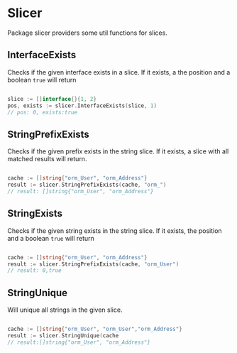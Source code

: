# Slicer

Package slicer providers some util functions for slices.

## InterfaceExists

Checks if the given interface exists in a slice. If it exists, a the position and a boolean `true` will return

```go

slice := []interface{}{1, 2}
pos, exists := slicer.InterfaceExists(slice, 1)
// pos: 0, exists:true
```

## StringPrefixExists

Checks if the given prefix exists in the string slice. If it exists, a slice with all matched results will return.

```go

cache := []string{"orm_User", "orm_Address"}
result := slicer.StringPrefixExists(cache, "orm_")
// result: []string{"orm_User", "orm_Address"}
```

## StringExists

Checks if the given string exists in the string slice. If it exists, the position and a boolean `true` will return

```go

cache := []string{"orm_User", "orm_Address"}
result := slicer.StringPrefixExists(cache, "orm_User")
// result: 0,true
```

## StringUnique

Will unique all strings in the given slice.

```go

cache := []string{"orm_User", "orm_User","orm_Address"}
result := slicer.StringUnique(cache
// result:[]string{"orm_User", "orm_Address"}
```
